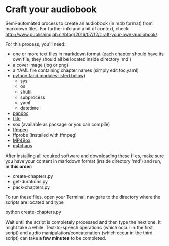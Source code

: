 # Craft your audiobook
Semi-automated process to create an audiobook (in m4b format) from markdown files. For further info and a bit of context, check: http://www.publishinglab.nl/blog/2016/07/12/craft-your-own-audiobook/ ‎

For this process, you'll need:
<ul>
  <li>one or more text files in <a href="https://daringfireball.net/projects/markdown/syntax">markdown</a> format (each chapter should have its own file, they should all be located inside directory 'md')</li>
  <li>a cover image (jpg or png)</li>
  <li>a YAML file containing chapter names (simply edit toc.yaml)</li>
  <li><a href="https://www.python.org/downloads/">python (and modules listed below)</a>
    <ul>
      <li>sys</li>
      <li>os</li>
      <li>shutil</li>
      <li>subprocess</li>
      <li>yaml</li>
      <li>datetime</li>
    </ul>
  </li>
  <li><a href="http://pandoc.org/installing.html">pandoc</a></li>
  <li><a href="http://www.speech.cs.cmu.edu/flite/doc/flite_4.html">flite</a></li>
  <li>sox (available as package or you can compile)</li>
  <li><a href="https://ffmpeg.org/download.html">ffmpeg</a></li>
  <li>ffprobe (installed with ffmpeg)</li>
  <li><a href="https://gpac.wp.mines-telecom.fr/downloads/">MP4Box</a></li>
  <li><a href="https://code.google.com/archive/p/mp4v2/">m4chaps</a></li>
</ul>

After installing all required software and downloading these files, make sure you have your content in markdown format (inside directory 'md') and run, <strong>in this order</strong>:
<ul>
  <li>create-chapters.py</li>
  <li>get-durations.py</li>
  <li>pack-chapters.py</li>
</ul>

To run these files, open your Terminal, navigate to the directory where the scripts are located and type

python create-chapters.py

Wait until the script is completely processed and then type the next one. It might take a while. Text-to-speech operations (which occur in the first script) and audio manipulation/concatenation (which occur in the third script) can take <strong>a few minutes</strong> to be completed.
